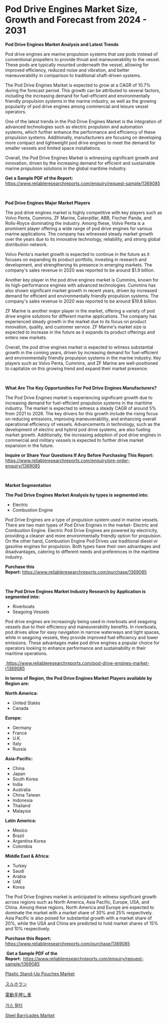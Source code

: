 <p><h1>Pod Drive Engines Market Size, Growth and Forecast from 2024 - 2031</h1></p><p><strong>Pod Drive Engines Market Analysis and Latest Trends</strong></p>
<p><p>Pod drive engines are marine propulsion systems that use pods instead of conventional propellers to provide thrust and maneuverability to the vessel. These pods are typically mounted underneath the vessel, allowing for improved efficiency, reduced noise and vibration, and better maneuverability in comparison to traditional shaft-driven systems.</p><p>The Pod Drive Engines Market is expected to grow at a CAGR of 10.7% during the forecast period. This growth can be attributed to several factors, including the increasing demand for fuel-efficient and environmentally friendly propulsion systems in the marine industry, as well as the growing popularity of pod drive engines among commercial and leisure vessel operators.</p><p>One of the latest trends in the Pod Drive Engines Market is the integration of advanced technologies such as electric propulsion and automation systems, which further enhance the performance and efficiency of these propulsion systems. Additionally, manufacturers are focusing on developing more compact and lightweight pod drive engines to meet the demand for smaller vessels and limited space installations.</p><p>Overall, the Pod Drive Engines Market is witnessing significant growth and innovation, driven by the increasing demand for efficient and sustainable marine propulsion solutions in the global maritime industry.</p></p>
<p><strong>Get a Sample PDF of the Report:&nbsp;</strong> <a href="https://www.reliableresearchreports.com/enquiry/request-sample/1369085">https://www.reliableresearchreports.com/enquiry/request-sample/1369085</a></p>
<p>&nbsp;</p>
<p><strong>Pod Drive Engines Major Market Players</strong></p>
<p><p>The pod drive engines market is highly competitive with key players such as Volvo Penta, Cummins, ZF Marine, Caterpillar, ABB, Fischer Panda, and Rolls-Royce dominating the industry. Among these, Volvo Penta is a prominent player offering a wide range of pod drive engines for various marine applications. The company has witnessed steady market growth over the years due to its innovative technology, reliability, and strong global distribution network.</p><p>Volvo Penta's market growth is expected to continue in the future as it focuses on expanding its product portfolio, investing in research and development, and strengthening its presence in emerging markets. The company's sales revenue in 2020 was reported to be around $1.9 billion.</p><p>Another key player in the pod drive engines market is Cummins, known for its high-performance engines with advanced technologies. Cummins has also shown significant market growth in recent years, driven by increased demand for efficient and environmentally friendly propulsion systems. The company's sales revenue in 2020 was reported to be around $19.8 billion.</p><p>ZF Marine is another major player in the market, offering a variety of pod drive engine solutions for different marine applications. The company has experienced steady growth in the market due to its focus on product innovation, quality, and customer service. ZF Marine's market size is expected to increase in the future as it expands its product offerings and enters new markets.</p><p>Overall, the pod drive engines market is expected to witness substantial growth in the coming years, driven by increasing demand for fuel-efficient and environmentally friendly propulsion systems in the marine industry. Key players such as Volvo Penta, Cummins, and ZF Marine are well-positioned to capitalize on this growing trend and expand their market presence.</p></p>
<p>&nbsp;</p>
<p><strong>What Are The Key Opportunities For Pod Drive Engines Manufacturers?</strong></p>
<p><p>The Pod Drive Engines market is experiencing significant growth due to increasing demand for fuel-efficient propulsion systems in the maritime industry. The market is expected to witness a steady CAGR of around 5% from 2021 to 2026. The key drivers for this growth include the rising focus on reducing emissions, improving maneuverability, and enhancing overall operational efficiency of vessels. Advancements in technology, such as the development of electric and hybrid pod drive systems, are also fueling market growth. Additionally, the increasing adoption of pod drive engines in commercial and military vessels is expected to further drive market expansion in the future.</p></p>
<p><strong>Inquire or Share Your Questions If Any Before Purchasing This Report:</strong> <a href="https://www.reliableresearchreports.com/enquiry/pre-order-enquiry/1369085">https://www.reliableresearchreports.com/enquiry/pre-order-enquiry/1369085</a></p>
<p>&nbsp;</p>
<p><strong>Market Segmentation</strong></p>
<p><strong>The Pod Drive Engines Market Analysis by types is segmented into:</strong></p>
<p><ul><li>Electric</li><li>Combustion Engine</li></ul></p>
<p><p>Pod Drive Engines are a type of propulsion system used in marine vessels. There are two main types of Pod Drive Engines in the market- Electric and Combustion Engine. Electric Pod Drive Engines are powered by electricity, providing a cleaner and more environmentally friendly option for propulsion. On the other hand, Combustion Engine Pod Drives use traditional diesel or gasoline engines for propulsion. Both types have their own advantages and disadvantages, catering to different needs and preferences in the maritime industry.</p></p>
<p><strong>Purchase this Report:&nbsp;</strong><a href="https://www.reliableresearchreports.com/purchase/1369085">https://www.reliableresearchreports.com/purchase/1369085</a></p>
<p>&nbsp;</p>
<p><strong>The Pod Drive Engines Market Industry Research by Application is segmented into:</strong></p>
<p><ul><li>Riverboats</li><li>Seagoing Vessels</li></ul></p>
<p><p>Pod drive engines are increasingly being used in riverboats and seagoing vessels due to their efficiency and maneuverability benefits. In riverboats, pod drives allow for easy navigation in narrow waterways and tight spaces, while in seagoing vessels, they provide improved fuel efficiency and lower emissions. These advantages make pod drive engines a popular choice for operators looking to enhance performance and sustainability in their maritime operations.</p></p>
<p><a href="https://www.reliableresearchreports.com/pod-drive-engines-market-r1369085">&nbsp;https://www.reliableresearchreports.com/pod-drive-engines-market-r1369085</a></p>
<p><strong>In terms of Region, the Pod Drive Engines Market Players available by Region are:</strong></p>
<p>
    <p> <strong> North America: </strong>
        <ul>
            <li>United States</li>
            <li>Canada</li>
        </ul>
        </p> 
    <p> <strong> Europe: </strong>
        <ul>
            <li>Germany</li>
            <li>France</li>
            <li>U.K.</li>
            <li>Italy</li>
            <li>Russia</li>
        </ul>
        </p> 
    <p> <strong> Asia-Pacific: </strong>
        <ul>
            <li>China</li>
            <li>Japan</li>
            <li>South Korea</li>
            <li>India</li>
            <li>Australia</li>
            <li>China Taiwan</li>
            <li>Indonesia</li>
            <li>Thailand</li>
            <li>Malaysia</li>
        </ul>
        </p> 
    <p> <strong> Latin America: </strong>
        <ul>
            <li>Mexico</li>
            <li>Brazil</li>
            <li>Argentina Korea</li>
            <li>Colombia</li>
        </ul>
        </p> 
    <p> <strong> Middle East & Africa: </strong>
        <ul>
            <li>Turkey</li>
            <li>Saudi</li>
            <li>Arabia</li>
            <li>UAE</li>
            <li>Korea</li>
        </ul>
    </p>
    </p>
<p><p>The Pod Drive Engines market is anticipated to witness significant growth across regions such as North America, Asia Pacific, Europe, USA, and China. Among these regions, North America and Europe are expected to dominate the market with a market share of 30% and 25% respectively. Asia Pacific is also poised for substantial growth with a market share of 20%, while the USA and China are predicted to hold market shares of 15% and 10% respectively.</p></p>
<p><strong>Purchase this Report: </strong><a href="https://www.reliableresearchreports.com/purchase/1369085">https://www.reliableresearchreports.com/purchase/1369085</a></p>
<p>&nbsp;<strong>Get a Sample PDF of the Report:&nbsp;&nbsp;</strong><a href="https://www.reliableresearchreports.com/enquiry/request-sample/1369085">https://www.reliableresearchreports.com/enquiry/request-sample/1369085</a></p>
<p><strong></strong></p>
<p><p><a href="https://github.com/eeenafisainka/Market-Research-Report-List-1/blob/main/plastic-stand-up-pouches-market.md">Plastic Stand-Up Pouches Market</a></p><p><a href="https://medium.com/@wrandallmelody24/%E3%82%B5%E3%83%AB%E3%83%95%E3%82%A9%E3%83%A9%E3%83%B3%E5%B8%82%E5%A0%B4-%E5%B8%82%E5%A0%B4%E3%82%B7%E3%82%A7%E3%82%A2-%E5%B8%82%E5%A0%B4%E5%8B%95%E5%90%91-%E3%81%8A%E3%82%88%E3%81%B3%E5%B0%86%E6%9D%A5%E3%81%AE%E6%88%90%E9%95%B7%E3%82%92%E6%8E%A2%E3%82%8B-cfc829518973">スルホラン</a></p><p><a href="https://medium.com/@wrandallmelody24/%E9%9B%BB%E5%8B%95%E3%83%AF%E3%82%B4%E3%83%B3%E5%B8%82%E5%A0%B4-2031%E5%B9%B4%E3%81%BE%E3%81%A7%E3%81%AE%E6%88%90%E5%8A%9F%E3%81%99%E3%82%8B%E3%83%93%E3%82%B8%E3%83%8D%E3%82%B9%E6%88%A6%E7%95%A5%E3%81%AE%E9%8D%B5-98edd83f6790">電動手押し車</a></p><p><a href="https://medium.com/@wilsonurcotte667s/%EA%B0%80%EC%8A%A4-%ED%95%84%ED%84%B0-%EC%8B%9C%EC%9E%A5-%EC%8B%9C%EC%9E%A5-cagr-%EC%8B%9C%EC%9E%A5-%ED%8A%B8%EB%A0%8C%EB%93%9C-%EB%B0%8F-%EC%84%B1%EC%9E%A5-%EC%A0%84%EB%9E%B5%EC%97%90-%EB%8C%80%ED%95%9C-%ED%86%B5%EC%B0%B0%EB%A0%A5-8d410fb7fd8f">가스 필터</a></p><p><a href="https://www.linkedin.com/pulse/evaluating-global-steel-barricades-market-trends-growth-opportunities-81mbf?trackingId=CfiiUsIpmofK0MQZXOKkjQ%3D%3D">Steel Barricades Market</a></p></p>